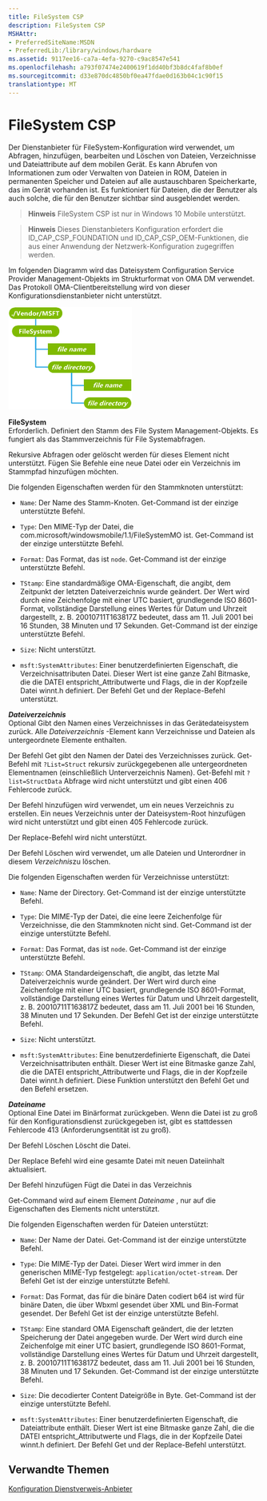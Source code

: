 ```yaml
---
title: FileSystem CSP
description: FileSystem CSP
MSHAttr:
- PreferredSiteName:MSDN
- PreferredLib:/library/windows/hardware
ms.assetid: 9117ee16-ca7a-4efa-9270-c9ac8547e541
ms.openlocfilehash: a793f07474e2400619f1dd40bf3b8dc4faf8b0ef
ms.sourcegitcommit: d33e870dc4850bf0ea47fdae0d163b04c1c90f15
translationtype: MT
---
```

# <a name="filesystem-csp"></a>FileSystem CSP


Der Dienstanbieter für FileSystem-Konfiguration wird verwendet, um Abfragen, hinzufügen, bearbeiten und Löschen von Dateien, Verzeichnisse und Dateiattribute auf dem mobilen Gerät. Es kann Abrufen von Informationen zum oder Verwalten von Dateien in ROM, Dateien in permanenten Speicher und Dateien auf alle austauschbaren Speicherkarte, das im Gerät vorhanden ist. Es funktioniert für Dateien, die der Benutzer als auch solche, die für den Benutzer sichtbar sind ausgeblendet werden.

> **Hinweis**  FileSystem CSP ist nur in Windows 10 Mobile unterstützt.

 

> **Hinweis**   Dieses Dienstanbieters Konfiguration erfordert die ID\_CAP\_CSP\_FOUNDATION und ID\_CAP\_CSP\_OEM-Funktionen, die aus einer Anwendung der Netzwerk-Konfiguration zugegriffen werden.

 

Im folgenden Diagramm wird das Dateisystem Configuration Service Provider Management-Objekts im Strukturformat von OMA DM verwendet. Das Protokoll OMA-Clientbereitstellung wird von dieser Konfigurationsdienstanbieter nicht unterstützt.

![FileSystem Csp (dm)](images/provisioning-csp-filesystem-dm.png)

<a href="" id="filesystem"></a>**FileSystem**  
Erforderlich. Definiert den Stamm des File System Management-Objekts. Es fungiert als das Stammverzeichnis für File Systemabfragen.

Rekursive Abfragen oder gelöscht werden für dieses Element nicht unterstützt. Fügen Sie Befehle eine neue Datei oder ein Verzeichnis im Stammpfad hinzufügen möchten.

Die folgenden Eigenschaften werden für den Stammknoten unterstützt:

-   `Name`: Der Name des Stamm-Knoten. Get-Command ist der einzige unterstützte Befehl.

-   `Type`: Den MIME-Typ der Datei, die com.microsoft/windowsmobile/1.1/FileSystemMO ist. Get-Command ist der einzige unterstützte Befehl.

-   `Format`: Das Format, das ist `node`. Get-Command ist der einzige unterstützte Befehl.

-   `TStamp`: Eine standardmäßige OMA-Eigenschaft, die angibt, dem Zeitpunkt der letzten Dateiverzeichnis wurde geändert. Der Wert wird durch eine Zeichenfolge mit einer UTC basiert, grundlegende ISO 8601-Format, vollständige Darstellung eines Wertes für Datum und Uhrzeit dargestellt, z. B. 20010711T163817Z bedeutet, dass am 11. Juli 2001 bei 16 Stunden, 38 Minuten und 17 Sekunden. Get-Command ist der einzige unterstützte Befehl.

-   `Size`: Nicht unterstützt.

-   `msft:SystemAttributes`: Einer benutzerdefinierten Eigenschaft, die Verzeichnisattributen Datei. Dieser Wert ist eine ganze Zahl Bitmaske, die die DATEI entspricht\_Attributwerte und Flags, die in der Kopfzeile Datei winnt.h definiert. Der Befehl Get und der Replace-Befehl unterstützt.

<a href="" id="file-directory"></a>***Dateiverzeichnis***  
Optional Gibt den Namen eines Verzeichnisses in das Gerätedateisystem zurück. Alle *Dateiverzeichnis* -Element kann Verzeichnisse und Dateien als untergeordnete Elemente enthalten.

Der Befehl Get gibt den Namen der Datei des Verzeichnisses zurück. Get-Befehl mit `?List=Struct` rekursiv zurückgegebenen alle untergeordneten Elementnamen (einschließlich Unterverzeichnis Namen). Get-Befehl mit `?list=StructData` Abfrage wird nicht unterstützt und gibt einen 406 Fehlercode zurück.

Der Befehl hinzufügen wird verwendet, um ein neues Verzeichnis zu erstellen. Ein neues Verzeichnis unter der Dateisystem-Root hinzufügen wird nicht unterstützt und gibt einen 405 Fehlercode zurück.

Der Replace-Befehl wird nicht unterstützt.

Der Befehl Löschen wird verwendet, um alle Dateien und Unterordner in diesem *Verzeichnis*zu löschen.

Die folgenden Eigenschaften werden für Verzeichnisse unterstützt:

-   `Name`: Name der Directory. Get-Command ist der einzige unterstützte Befehl.

-   `Type`: Die MIME-Typ der Datei, die eine leere Zeichenfolge für Verzeichnisse, die den Stammknoten nicht sind. Get-Command ist der einzige unterstützte Befehl.

-   `Format`: Das Format, das ist `node`. Get-Command ist der einzige unterstützte Befehl.

-   `TStamp`: OMA Standardeigenschaft, die angibt, das letzte Mal Dateiverzeichnis wurde geändert. Der Wert wird durch eine Zeichenfolge mit einer UTC basiert, grundlegende ISO 8601-Format, vollständige Darstellung eines Wertes für Datum und Uhrzeit dargestellt, z. B. 20010711T163817Z bedeutet, dass am 11. Juli 2001 bei 16 Stunden, 38 Minuten und 17 Sekunden. Der Befehl Get ist der einzige unterstützte Befehl.

-   `Size`: Nicht unterstützt.

-   `msft:SystemAttributes`: Eine benutzerdefinierte Eigenschaft, die Datei Verzeichnisattributen enthält. Dieser Wert ist eine Bitmaske ganze Zahl, die die DATEI entspricht\_Attributwerte und Flags, die in der Kopfzeile Datei winnt.h definiert. Diese Funktion unterstützt den Befehl Get und den Befehl ersetzen.

<a href="" id="file-name"></a>***Dateiname***  
Optional Eine Datei im Binärformat zurückgeben. Wenn die Datei ist zu groß für den Konfigurationsdienst zurückgegeben ist, gibt es stattdessen Fehlercode 413 (Anforderungsentität ist zu groß).

Der Befehl Löschen Löscht die Datei.

Der Replace Befehl wird eine gesamte Datei mit neuen Dateiinhalt aktualisiert.

Der Befehl hinzufügen Fügt die Datei in das Verzeichnis

Get-Command wird auf einem Element *Dateiname* , nur auf die Eigenschaften des Elements nicht unterstützt.

Die folgenden Eigenschaften werden für Dateien unterstützt:

-   `Name`: Der Name der Datei. Get-Command ist der einzige unterstützte Befehl.

-   `Type`: Die MIME-Typ der Datei. Dieser Wert wird immer in den generischen MIME-Typ festgelegt: `application/octet-stream`. Der Befehl Get ist der einzige unterstützte Befehl.

-   `Format`: Das Format, das für die binäre Daten codiert b64 ist wird für binäre Daten, die über Wbxml gesendet über XML und Bin-Format gesendet. Der Befehl Get ist der einzige unterstützte Befehl.

-   `TStamp`: Eine standard OMA Eigenschaft geändert, die der letzten Speicherung der Datei angegeben wurde. Der Wert wird durch eine Zeichenfolge mit einer UTC basiert, grundlegende ISO 8601-Format, vollständige Darstellung eines Wertes für Datum und Uhrzeit dargestellt, z. B. 20010711T163817Z bedeutet, dass am 11. Juli 2001 bei 16 Stunden, 38 Minuten und 17 Sekunden. Get-Command ist der einzige unterstützte Befehl.

-   `Size`: Die decodierter Content Dateigröße in Byte. Get-Command ist der einzige unterstützte Befehl.

-   `msft:SystemAttributes`: Einer benutzerdefinierten Eigenschaft, die Dateiattribute enthält. Dieser Wert ist eine Bitmaske ganze Zahl, die die DATEI entspricht\_Attributwerte und Flags, die in der Kopfzeile Datei winnt.h definiert. Der Befehl Get und der Replace-Befehl unterstützt.

## <a name="related-topics"></a>Verwandte Themen


[Konfiguration Dienstverweis-Anbieter](configuration-service-provider-reference.md)

 

 






